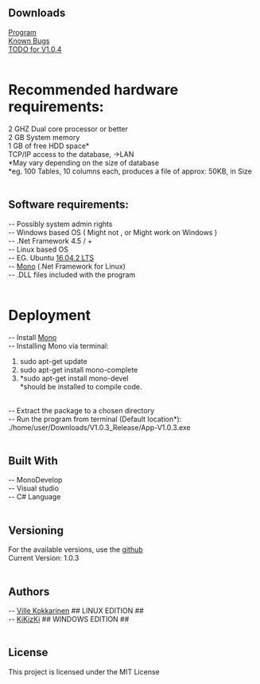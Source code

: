 ## Downloads
[Program](https://github.com/VilleKokkarinen/VilleKokkarinen.github.io/raw/master/V1.0.3_release.zip)<br/>
[Known Bugs](https://github.com/VilleKokkarinen/VilleKokkarinen.github.io/blob/master/Known%20Bugs)<br/>
[TODO for V1.0.4](https://github.com/VilleKokkarinen/VilleKokkarinen.github.io/blob/master/TODO%20improvements)<br/>
<br/>
# Recommended hardware requirements:
2 GHZ Dual core processor or better<br/>
2 GB  System memory<br/>
1 GB  of free HDD space*<br/>
TCP/IP access to the database, ->LAN<br/>
*May vary depending on the size of database<br/>
*eg. 100 Tables, 10 columns each, produces a file of approx: 50KB, in Size<br/>
<br/>

## Software requirements:
-- Possibly system admin rights<br/>
-- Windows based OS ( Might not , or Might work on Windows ) <br/>
-- .Net Framework 4.5 / +
<br/>
-- Linux based OS<br/>
-- EG. Ubuntu [16.04.2 LTS](https://www.ubuntu.com/download)<br/>
-- [Mono](http://www.mono-project.com/) (.Net Framework for Linux)<br/>
-- .DLL files included with the program<br/>
<br/>
 
# Deployment
-- Install [Mono](Http://www.mono-project.com/docs/getting-started/install/linux/)<br/>
-- Installing Mono via terminal:  <br/>
  1. sudo apt-get update 
  2. sudo apt-get install mono-complete  
  3. *sudo apt-get install mono-devel<br/> 
 	  *should be installed to compile code.<br/>
    <br/>
 
-- Extract the package to a chosen directory<br/>
-- Run the program from terminal (Default location*):<br/>
./home/user/Downloads/V1.0.3_Release/App-V1.0.3.exe<br/>
<br/>
 
## Built With
-- MonoDevelop<br/>
-- Visual studio<br/>
-- C# Language<br/>
<br/>

## Versioning
For the available versions, use the [github](https://github.com/VilleKokkarinen/trusty-ubuntu.git)<br/>
Current Version: 1.0.3<br/>
 <br/>
## Authors
-- [Ville Kokkarinen](https://github.com/VilleKokkarinen) ## LINUX EDITION ##<br/>
-- [KiKizKi](https://github.com/kikizki) ## WINDOWS EDITION ##<br/>
<br/>
 
## License
This project is licensed under the MIT License<br/>
